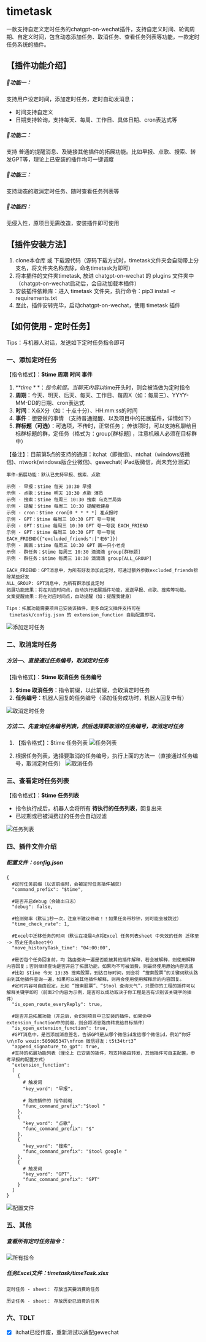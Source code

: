 # timetask

一款支持自定义定时任务的chatgpt-on-wechat插件，支持自定义时间、轮询周期、自定义时间，包含动态添加任务、取消任务、查看任务列表等功能，一款定时任务系统的插件。

## **【插件功能介绍】**

##### 🎉功能一：

支持用户设定时间，添加定时任务，定时自动发消息；

* 时间支持自定义
* 日期支持轮询，支持每天、每周、工作日、具体日期、cron表达式等

##### 🎉功能二：

支持 普通的提醒消息、及链接其他插件的拓展功能。比如早报、点歌、搜索、转发GPT等，理论上已安装的插件均可一键调度

##### 🎉功能三：

支持动态的取消定时任务、随时查看任务列表等

##### 🎉功能四：

无侵入性，原项目无需改造，安装插件即可使用

## **【插件安装方法】**

1. clone本仓库 或 下载源代码（源码下载方式时，timetask文件夹会自动带上分支名，将文件夹名称去除，命名timetask为即可）
2. 将本插件的文件夹timetask, 放进 chatgpt-on-wechat 的 plugins 文件夹中（chatgpt-on-wechat启动后，会自动加载本插件）
3. 安装插件依赖库：进入 timetask 文件夹，执行命令：pip3 install -r requirements.txt
4. 至此，插件安转完毕，启动chatgpt-on-wechat，使用 timetask 插件

## **【如何使用 - 定时任务】**

Tips：与机器人对话，发送如下定时任务指令即可

### **一、添加定时任务**

【指令格式】：**$time 周期 时间 事件**

1. **$time**：指令前缀，当聊天内容以$time开头时，则会被当做为定时指令
2. **周期**：今天、明天、后天、每天、工作日、每周X（如：每周三）、YYYY-MM-DD的日期、cron表达式
3. **时间**：X点X分（如：十点十分）、HH:mm:ss的时间
4. **事件**：想要做的事情 （支持普通提醒、以及项目中的拓展插件，详情如下）
5. **群标题（可选）**：可选项，不传时，正常任务； 传该项时，可以支持私聊给目标群标题的群，定任务（格式为：group[群标题]
   ，注意机器人必须在目标群中）

【备注】：目前第5点的支持的通道：itchat（即微信)、ntchat（windows版微信)、ntwork(windows版企业微信)、gewechat(
iPad版微信，尚未充分测试)

```
事件-拓展功能：默认已支持早报、搜索、点歌

示例 - 早报：$time 每天 10:30 早报
示例 - 点歌：$time 明天 10:30 点歌 演员
示例 - 搜索：$time 每周三 10:30 搜索 乌克兰局势
示例 - 提醒：$time 每周三 10:30 提醒我健身
示例 - cron：$time cron[0 * * * *] 准点报时
示例 - GPT：$time 每周三 10:30 GPT 夸一夸我
示例 - GPT：$time 每周三 10:30 GPT 夸一夸我 EACH_FRIEND
示例 - GPT：$time 每周三 10:30 GPT 夸一夸我 EACH_FRIEND({"excluded_friends":["老6"]})
示例 - 画画：$time 每周三 10:30 GPT 画一只小老虎
示例 - 群任务：$time 每周三 10:30 滴滴滴 group[群标题]
示例 - 群任务：$time 每周三 10:30 滴滴滴 group[ALL_GROUP]

EACH_FRIEND：GPT消息中，为所有好友添加此定时，可通过额外参数excluded_friends排除某些好友
ALL_GROUP: GPT消息中，为所有群添加此定时
拓展功能效果：将在对应时间点，自动执行拓展插件功能，发送早报、点歌、搜索等功能。
文案提醒效果：将在对应时间点，自动提醒（如：提醒我健身）

Tips：拓展功能需要项目已安装该插件，更多自定义插件支持可在
 timetask/config.json 的 extension_function 自助配置即可。
```

![添加定时任务](https://github.com/haikerapples/timetask/blob/master/images/addTask_all.jpg)

### **二、取消定时任务**

##### **方法一、直接通过任务编号，取消定时任务**

【指令格式】：**$time 取消任务 任务编号**

1. **$time 取消任务**：指令前缀，以此前缀，会取消定时任务
2. **任务编号**：机器人回复的任务编号（添加任务成功时，机器人回复中有）

![取消定时任务](https://github.com/haikerapples/timetask/blob/master/images/cancelTask.jpg)

##### **方法二、先查询任务编号列表，然后选择要取消的任务编号，取消定时任务**

1. 【指令格式】：$time 任务列表
   ![任务列表](https://github.com/haikerapples/timetask/blob/master/images/timeTasks.jpg)


2. 根据任务列表，选择要取消的任务编号，执行上面的方法一（直接通过任务编号，取消定时任务）
   ![取消任务](https://github.com/haikerapples/timetask/blob/master/images/cancelTask.jpg)

### **三、查看定时任务列表**

【指令格式】：**$time 任务列表**

* 指令执行成后，机器人会将所有 **待执行的任务列表**，回复出来
* 已过期或已被消费过的任务会自动过滤

![任务列表](https://github.com/haikerapples/timetask/blob/master/images/timeTasks.jpg)

### **四、插件文件介绍**

##### 配置文件：config.json

```
{
  #定时任务前缀（以该前缀时，会被定时任务插件捕获）
  "command_prefix": "$time", 
  
  #是否开启debug（会输出日志）
  "debug": false,  
  
  #检测频率（默认1秒一次，注意不建议修改！！如果任务带秒钟，则可能会被跳过）
  "time_check_rate": 1, 
  
  #Excel中迁移任务的时间（默认在凌晨4点将Excel 任务列表sheet 中失效的任务 迁移至 -> 历史任务sheet中）
  "move_historyTask_time": "04:00:00", 

  #是否每个任务回复前，均 路由查询一遍是否能被其他插件解释，若会被解释，则使用解释内容回复；否则继续查询是否开启了拓展功能，如果均不可被消费，则最终使用原始内容兜底
  #比如 $time 今天 13:35 搜索股票，到达目标时间，则会将 “搜索股票”的关键词默认路由到其他插件查询一遍，如果可以被其他插件解释，则再会使用使用解释后的内容回复。
  #定时内容可自由设定，比如 “搜索股票”、“$tool 查询天气”，只要你的工程的插件可以解释关键字即可（前面2个内容为示例，是否可以成功取决于你工程是否有识别该关键字的插件）
  "is_open_route_everyReply": true,
  
  #是否开启拓展功能（开启后，会识别项目中已安装的插件，如果命中 extension_function中的前缀，则会将消息路由转发给目标插件）
  "is_open_extension_function": true,
  #GPT消息中，是否添加消息签名，告诉GPT是从哪个微信id发给哪个微信id，例如“你好\n\nTo wxuin:505085347\nfrom 微信好友：t5t34trt3”
  "append_signature_to_gpt": true,
  #支持的拓展功能列表（理论上 已安装的插件，均支持路由转发，其他插件可自主配置，参考早报的配置方式）
  "extension_function":
  [
    {
      # 触发词
      "key_word": "早报",
      
      # 路由插件的 指令前缀
      "func_command_prefix":"$tool "
    },
    {
      "key_word": "点歌",
      "func_command_prefix": "$"
    },
    {
      "key_word": "搜索",
      "func_command_prefix": "$tool google "
    },
    {
      # 触发词
      "key_word": "GPT",
      "func_command_prefix": "GPT"
    }
  ]
}
```

![配置文件](https://github.com/haikerapples/timetask/blob/master/images/confige_reply.jpg)

### **五、其他**

##### 查看所有定时任务指令：

![所有指令](https://github.com/haikerapples/timetask/blob/master/images/allTaskCode.jpg)

##### 任务Excel文件：timetask/timeTask.xlsx

```
定时任务 - sheet： 存放当天要消费的任务

历史任务 - sheet： 存放历史已消费的任务
```

### **六、TDLT**

- [x] itchat已经作废，重新测试以适配gewechat